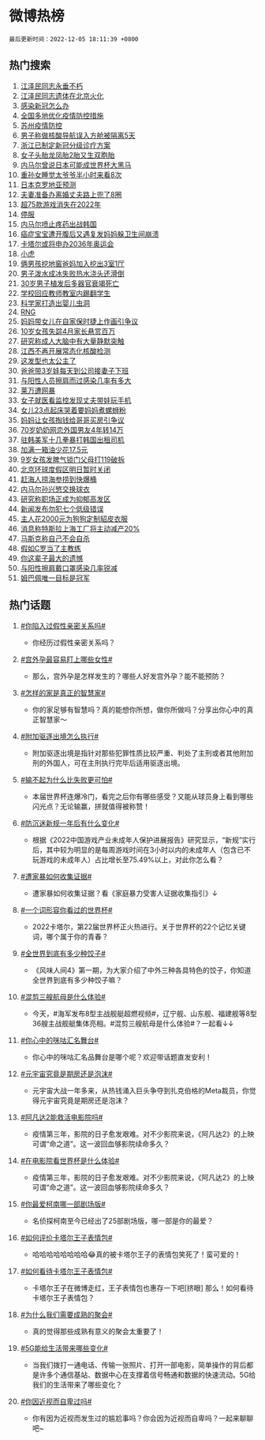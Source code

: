 # 微博热榜

`最后更新时间：2022-12-05 18:11:39 +0800`

## 热门搜索

1. [江泽民同志永垂不朽](https://m.weibo.cn/search?containerid=100103type%3D1%26t%3D10%26q%3D%23%E6%B1%9F%E6%B3%BD%E6%B0%91%E5%90%8C%E5%BF%97%E6%B0%B8%E5%9E%82%E4%B8%8D%E6%9C%BD%23&stream_entry_id=51&isnewpage=1&extparam=seat%3D1%26cate%3D10103%26dgr%3D0%26pos%3D0%26filter_type%3Drealtimehot%26c_type%3D51%26display_time%3D1670235097%26pre_seqid%3D16702350971080287840349&luicode=10000011&lfid=106003type%253D25%2526t%253D3%2526disable_hot%253D1%2526filter_type%253Drealtimehot)
1. [江泽民同志遗体在北京火化](https://m.weibo.cn/search?containerid=100103type%3D1%26t%3D10%26q%3D%23%E6%B1%9F%E6%B3%BD%E6%B0%91%E5%90%8C%E5%BF%97%E9%81%97%E4%BD%93%E5%9C%A8%E5%8C%97%E4%BA%AC%E7%81%AB%E5%8C%96%23&stream_entry_id=31&isnewpage=1&extparam=seat%3D1%26realpos%3D1%26flag%3D2%26dgr%3D0%26c_type%3D31%26cate%3D5001%26q%3D%2523%25E6%25B1%259F%25E6%25B3%25BD%25E6%25B0%2591%25E5%2590%258C%25E5%25BF%2597%25E9%2581%2597%25E4%25BD%2593%25E5%259C%25A8%25E5%258C%2597%25E4%25BA%25AC%25E7%2581%25AB%25E5%258C%2596%2523%26pos%3D0%26lcate%3D5001%26filter_type%3Drealtimehot%26band_rank%3D1%26display_time%3D1670235097%26pre_seqid%3D16702350971080287840349&luicode=10000011&lfid=106003type%253D25%2526t%253D3%2526disable_hot%253D1%2526filter_type%253Drealtimehot)
1. [感染新冠怎么办](https://m.weibo.cn/search?containerid=100103type%3D1%26t%3D10%26q%3D%23%E6%84%9F%E6%9F%93%E6%96%B0%E5%86%A0%E6%80%8E%E4%B9%88%E5%8A%9E%23&stream_entry_id=31&isnewpage=1&extparam=seat%3D1%26realpos%3D2%26flag%3D1%26dgr%3D0%26c_type%3D31%26cate%3D5001%26q%3D%2523%25E6%2584%259F%25E6%259F%2593%25E6%2596%25B0%25E5%2586%25A0%25E6%2580%258E%25E4%25B9%2588%25E5%258A%259E%2523%26pos%3D1%26lcate%3D5001%26filter_type%3Drealtimehot%26band_rank%3D2%26display_time%3D1670235097%26pre_seqid%3D16702350971080287840349&luicode=10000011&lfid=106003type%253D25%2526t%253D3%2526disable_hot%253D1%2526filter_type%253Drealtimehot)
1. [全国多地优化疫情防控措施](https://m.weibo.cn/search?containerid=100103type%3D1%26t%3D10%26q%3D%23%E5%85%A8%E5%9B%BD%E5%A4%9A%E5%9C%B0%E4%BC%98%E5%8C%96%E7%96%AB%E6%83%85%E9%98%B2%E6%8E%A7%E6%8E%AA%E6%96%BD%23&stream_entry_id=31&isnewpage=1&extparam=seat%3D1%26realpos%3D3%26flag%3D0%26dgr%3D0%26c_type%3D31%26cate%3D5001%26q%3D%2523%25E5%2585%25A8%25E5%259B%25BD%25E5%25A4%259A%25E5%259C%25B0%25E4%25BC%2598%25E5%258C%2596%25E7%2596%25AB%25E6%2583%2585%25E9%2598%25B2%25E6%258E%25A7%25E6%258E%25AA%25E6%2596%25BD%2523%26pos%3D2%26lcate%3D5001%26filter_type%3Drealtimehot%26band_rank%3D3%26display_time%3D1670235097%26pre_seqid%3D16702350971080287840349&luicode=10000011&lfid=106003type%253D25%2526t%253D3%2526disable_hot%253D1%2526filter_type%253Drealtimehot)
1. [苏州疫情防控](https://m.weibo.cn/search?containerid=100103type%3D1%26t%3D10%26q%3D%E8%8B%8F%E5%B7%9E%E7%96%AB%E6%83%85%E9%98%B2%E6%8E%A7&stream_entry_id=31&isnewpage=1&extparam=seat%3D1%26realpos%3D4%26flag%3D1%26dgr%3D0%26c_type%3D31%26cate%3D5001%26q%3D%25E8%258B%258F%25E5%25B7%259E%25E7%2596%25AB%25E6%2583%2585%25E9%2598%25B2%25E6%258E%25A7%26pos%3D3%26lcate%3D5001%26filter_type%3Drealtimehot%26band_rank%3D4%26display_time%3D1670235097%26pre_seqid%3D16702350971080287840349&luicode=10000011&lfid=106003type%253D25%2526t%253D3%2526disable_hot%253D1%2526filter_type%253Drealtimehot)
1. [男子称做核酸导航误入方舱被隔离5天](https://m.weibo.cn/search?containerid=100103type%3D1%26t%3D10%26q%3D%23%E7%94%B7%E5%AD%90%E7%A7%B0%E5%81%9A%E6%A0%B8%E9%85%B8%E5%AF%BC%E8%88%AA%E8%AF%AF%E5%85%A5%E6%96%B9%E8%88%B1%E8%A2%AB%E9%9A%94%E7%A6%BB5%E5%A4%A9%23&stream_entry_id=31&isnewpage=1&extparam=seat%3D1%26realpos%3D5%26flag%3D0%26dgr%3D0%26c_type%3D31%26cate%3D5001%26q%3D%2523%25E7%2594%25B7%25E5%25AD%2590%25E7%25A7%25B0%25E5%2581%259A%25E6%25A0%25B8%25E9%2585%25B8%25E5%25AF%25BC%25E8%2588%25AA%25E8%25AF%25AF%25E5%2585%25A5%25E6%2596%25B9%25E8%2588%25B1%25E8%25A2%25AB%25E9%259A%2594%25E7%25A6%25BB5%25E5%25A4%25A9%2523%26pos%3D4%26lcate%3D5001%26filter_type%3Drealtimehot%26band_rank%3D5%26display_time%3D1670235097%26pre_seqid%3D16702350971080287840349&luicode=10000011&lfid=106003type%253D25%2526t%253D3%2526disable_hot%253D1%2526filter_type%253Drealtimehot)
1. [浙江已制定新冠分级诊疗方案](https://m.weibo.cn/search?containerid=100103type%3D1%26t%3D10%26q%3D%23%E6%B5%99%E6%B1%9F%E5%B7%B2%E5%88%B6%E5%AE%9A%E6%96%B0%E5%86%A0%E5%88%86%E7%BA%A7%E8%AF%8A%E7%96%97%E6%96%B9%E6%A1%88%23&stream_entry_id=31&isnewpage=1&extparam=seat%3D1%26realpos%3D6%26flag%3D0%26dgr%3D0%26c_type%3D31%26cate%3D5001%26q%3D%2523%25E6%25B5%2599%25E6%25B1%259F%25E5%25B7%25B2%25E5%2588%25B6%25E5%25AE%259A%25E6%2596%25B0%25E5%2586%25A0%25E5%2588%2586%25E7%25BA%25A7%25E8%25AF%258A%25E7%2596%2597%25E6%2596%25B9%25E6%25A1%2588%2523%26pos%3D5%26lcate%3D5001%26filter_type%3Drealtimehot%26band_rank%3D6%26display_time%3D1670235097%26pre_seqid%3D16702350971080287840349&luicode=10000011&lfid=106003type%253D25%2526t%253D3%2526disable_hot%253D1%2526filter_type%253Drealtimehot)
1. [女子头胎龙凤胎2胎又生双胞胎](https://m.weibo.cn/search?containerid=100103type%3D1%26t%3D10%26q%3D%23%E5%A5%B3%E5%AD%90%E5%A4%B4%E8%83%8E%E9%BE%99%E5%87%A4%E8%83%8E2%E8%83%8E%E5%8F%88%E7%94%9F%E5%8F%8C%E8%83%9E%E8%83%8E%23&stream_entry_id=31&isnewpage=1&extparam=seat%3D1%26realpos%3D7%26flag%3D0%26dgr%3D0%26c_type%3D31%26cate%3D5001%26q%3D%2523%25E5%25A5%25B3%25E5%25AD%2590%25E5%25A4%25B4%25E8%2583%258E%25E9%25BE%2599%25E5%2587%25A4%25E8%2583%258E2%25E8%2583%258E%25E5%258F%2588%25E7%2594%259F%25E5%258F%258C%25E8%2583%259E%25E8%2583%258E%2523%26pos%3D6%26lcate%3D5001%26filter_type%3Drealtimehot%26band_rank%3D7%26display_time%3D1670235097%26pre_seqid%3D16702350971080287840349&luicode=10000011&lfid=106003type%253D25%2526t%253D3%2526disable_hot%253D1%2526filter_type%253Drealtimehot)
1. [内马尔曾说日本可能成世界杯大黑马](https://m.weibo.cn/search?containerid=100103type%3D1%26t%3D10%26q%3D%23%E5%86%85%E9%A9%AC%E5%B0%94%E6%9B%BE%E8%AF%B4%E6%97%A5%E6%9C%AC%E5%8F%AF%E8%83%BD%E6%88%90%E4%B8%96%E7%95%8C%E6%9D%AF%E5%A4%A7%E9%BB%91%E9%A9%AC%23&stream_entry_id=31&isnewpage=1&extparam=seat%3D1%26realpos%3D8%26flag%3D0%26dgr%3D0%26c_type%3D31%26cate%3D5001%26q%3D%2523%25E5%2586%2585%25E9%25A9%25AC%25E5%25B0%2594%25E6%259B%25BE%25E8%25AF%25B4%25E6%2597%25A5%25E6%259C%25AC%25E5%258F%25AF%25E8%2583%25BD%25E6%2588%2590%25E4%25B8%2596%25E7%2595%258C%25E6%259D%25AF%25E5%25A4%25A7%25E9%25BB%2591%25E9%25A9%25AC%2523%26pos%3D7%26lcate%3D5001%26filter_type%3Drealtimehot%26band_rank%3D8%26display_time%3D1670235097%26pre_seqid%3D16702350971080287840349&luicode=10000011&lfid=106003type%253D25%2526t%253D3%2526disable_hot%253D1%2526filter_type%253Drealtimehot)
1. [重孙女睡觉太爷爷半小时来看8次](https://m.weibo.cn/search?containerid=100103type%3D1%26t%3D10%26q%3D%23%E9%87%8D%E5%AD%99%E5%A5%B3%E7%9D%A1%E8%A7%89%E5%A4%AA%E7%88%B7%E7%88%B7%E5%8D%8A%E5%B0%8F%E6%97%B6%E6%9D%A5%E7%9C%8B8%E6%AC%A1%23&stream_entry_id=31&isnewpage=1&extparam=seat%3D1%26realpos%3D9%26flag%3D0%26dgr%3D0%26c_type%3D31%26cate%3D5001%26q%3D%2523%25E9%2587%258D%25E5%25AD%2599%25E5%25A5%25B3%25E7%259D%25A1%25E8%25A7%2589%25E5%25A4%25AA%25E7%2588%25B7%25E7%2588%25B7%25E5%258D%258A%25E5%25B0%258F%25E6%2597%25B6%25E6%259D%25A5%25E7%259C%258B8%25E6%25AC%25A1%2523%26pos%3D8%26lcate%3D5001%26filter_type%3Drealtimehot%26band_rank%3D9%26display_time%3D1670235097%26pre_seqid%3D16702350971080287840349&luicode=10000011&lfid=106003type%253D25%2526t%253D3%2526disable_hot%253D1%2526filter_type%253Drealtimehot)
1. [日本克罗地亚预测](https://m.weibo.cn/search?containerid=100103type%3D1%26t%3D10%26q%3D%E6%97%A5%E6%9C%AC%E5%85%8B%E7%BD%97%E5%9C%B0%E4%BA%9A%E9%A2%84%E6%B5%8B&stream_entry_id=31&isnewpage=1&extparam=seat%3D1%26realpos%3D10%26flag%3D1%26dgr%3D0%26c_type%3D31%26cate%3D5001%26q%3D%25E6%2597%25A5%25E6%259C%25AC%25E5%2585%258B%25E7%25BD%2597%25E5%259C%25B0%25E4%25BA%259A%25E9%25A2%2584%25E6%25B5%258B%26pos%3D9%26lcate%3D5001%26filter_type%3Drealtimehot%26band_rank%3D10%26display_time%3D1670235097%26pre_seqid%3D16702350971080287840349&luicode=10000011&lfid=106003type%253D25%2526t%253D3%2526disable_hot%253D1%2526filter_type%253Drealtimehot)
1. [夫妻准备办离婚丈夫路上兜了8圈](https://m.weibo.cn/search?containerid=100103type%3D1%26t%3D10%26q%3D%23%E5%A4%AB%E5%A6%BB%E5%87%86%E5%A4%87%E5%8A%9E%E7%A6%BB%E5%A9%9A%E4%B8%88%E5%A4%AB%E8%B7%AF%E4%B8%8A%E5%85%9C%E4%BA%868%E5%9C%88%23&stream_entry_id=31&isnewpage=1&extparam=seat%3D1%26realpos%3D11%26flag%3D2%26dgr%3D0%26c_type%3D31%26cate%3D5001%26q%3D%2523%25E5%25A4%25AB%25E5%25A6%25BB%25E5%2587%2586%25E5%25A4%2587%25E5%258A%259E%25E7%25A6%25BB%25E5%25A9%259A%25E4%25B8%2588%25E5%25A4%25AB%25E8%25B7%25AF%25E4%25B8%258A%25E5%2585%259C%25E4%25BA%25868%25E5%259C%2588%2523%26pos%3D10%26lcate%3D5001%26filter_type%3Drealtimehot%26band_rank%3D11%26display_time%3D1670235097%26pre_seqid%3D16702350971080287840349&luicode=10000011&lfid=106003type%253D25%2526t%253D3%2526disable_hot%253D1%2526filter_type%253Drealtimehot)
1. [超75款游戏消失在2022年](https://m.weibo.cn/search?containerid=100103type%3D1%26t%3D10%26q%3D%23%E8%B6%8575%E6%AC%BE%E6%B8%B8%E6%88%8F%E6%B6%88%E5%A4%B1%E5%9C%A82022%E5%B9%B4%23&stream_entry_id=31&isnewpage=1&extparam=seat%3D1%26realpos%3D12%26flag%3D0%26dgr%3D0%26c_type%3D31%26cate%3D5001%26q%3D%2523%25E8%25B6%258575%25E6%25AC%25BE%25E6%25B8%25B8%25E6%2588%258F%25E6%25B6%2588%25E5%25A4%25B1%25E5%259C%25A82022%25E5%25B9%25B4%2523%26pos%3D11%26lcate%3D5001%26filter_type%3Drealtimehot%26band_rank%3D12%26display_time%3D1670235097%26pre_seqid%3D16702350971080287840349&luicode=10000011&lfid=106003type%253D25%2526t%253D3%2526disable_hot%253D1%2526filter_type%253Drealtimehot)
1. [停服](https://m.weibo.cn/search?containerid=100103type%3D1%26t%3D10%26q%3D%23%E5%81%9C%E6%9C%8D%23&stream_entry_id=31&isnewpage=1&extparam=seat%3D1%26realpos%3D13%26flag%3D2%26dgr%3D0%26c_type%3D31%26cate%3D5001%26q%3D%2523%25E5%2581%259C%25E6%259C%258D%2523%26pos%3D12%26lcate%3D5001%26filter_type%3Drealtimehot%26band_rank%3D13%26display_time%3D1670235097%26pre_seqid%3D16702350971080287840349&luicode=10000011&lfid=106003type%253D25%2526t%253D3%2526disable_hot%253D1%2526filter_type%253Drealtimehot)
1. [内马尔喷止疼药出战韩国](https://m.weibo.cn/search?containerid=100103type%3D1%26t%3D10%26q%3D%23%E5%86%85%E9%A9%AC%E5%B0%94%E5%96%B7%E6%AD%A2%E7%96%BC%E8%8D%AF%E5%87%BA%E6%88%98%E9%9F%A9%E5%9B%BD%23&stream_entry_id=31&isnewpage=1&extparam=seat%3D1%26realpos%3D14%26flag%3D0%26dgr%3D0%26c_type%3D31%26cate%3D5001%26q%3D%2523%25E5%2586%2585%25E9%25A9%25AC%25E5%25B0%2594%25E5%2596%25B7%25E6%25AD%25A2%25E7%2596%25BC%25E8%258D%25AF%25E5%2587%25BA%25E6%2588%2598%25E9%259F%25A9%25E5%259B%25BD%2523%26pos%3D13%26lcate%3D5001%26filter_type%3Drealtimehot%26band_rank%3D14%26display_time%3D1670235097%26pre_seqid%3D16702350971080287840349&luicode=10000011&lfid=106003type%253D25%2526t%253D3%2526disable_hot%253D1%2526filter_type%253Drealtimehot)
1. [癌症宝宝遭开腹后又遇复发妈妈躲卫生间崩溃](https://m.weibo.cn/search?containerid=100103type%3D1%26t%3D10%26q%3D%23%E7%99%8C%E7%97%87%E5%AE%9D%E5%AE%9D%E9%81%AD%E5%BC%80%E8%85%B9%E5%90%8E%E5%8F%88%E9%81%87%E5%A4%8D%E5%8F%91%E5%A6%88%E5%A6%88%E8%BA%B2%E5%8D%AB%E7%94%9F%E9%97%B4%E5%B4%A9%E6%BA%83%23&stream_entry_id=31&isnewpage=1&extparam=seat%3D1%26realpos%3D15%26flag%3D2%26dgr%3D0%26c_type%3D31%26cate%3D5001%26q%3D%2523%25E7%2599%258C%25E7%2597%2587%25E5%25AE%259D%25E5%25AE%259D%25E9%2581%25AD%25E5%25BC%2580%25E8%2585%25B9%25E5%2590%258E%25E5%258F%2588%25E9%2581%2587%25E5%25A4%258D%25E5%258F%2591%25E5%25A6%2588%25E5%25A6%2588%25E8%25BA%25B2%25E5%258D%25AB%25E7%2594%259F%25E9%2597%25B4%25E5%25B4%25A9%25E6%25BA%2583%2523%26pos%3D14%26lcate%3D5001%26filter_type%3Drealtimehot%26band_rank%3D15%26display_time%3D1670235097%26pre_seqid%3D16702350971080287840349&luicode=10000011&lfid=106003type%253D25%2526t%253D3%2526disable_hot%253D1%2526filter_type%253Drealtimehot)
1. [卡塔尔或将申办2036年奥运会](https://m.weibo.cn/search?containerid=100103type%3D1%26t%3D10%26q%3D%23%E5%8D%A1%E5%A1%94%E5%B0%94%E6%88%96%E5%B0%86%E7%94%B3%E5%8A%9E2036%E5%B9%B4%E5%A5%A5%E8%BF%90%E4%BC%9A%23&stream_entry_id=31&isnewpage=1&extparam=seat%3D1%26realpos%3D16%26flag%3D0%26dgr%3D0%26c_type%3D31%26cate%3D5001%26q%3D%2523%25E5%258D%25A1%25E5%25A1%2594%25E5%25B0%2594%25E6%2588%2596%25E5%25B0%2586%25E7%2594%25B3%25E5%258A%259E2036%25E5%25B9%25B4%25E5%25A5%25A5%25E8%25BF%2590%25E4%25BC%259A%2523%26pos%3D15%26lcate%3D5001%26filter_type%3Drealtimehot%26band_rank%3D16%26display_time%3D1670235097%26pre_seqid%3D16702350971080287840349&luicode=10000011&lfid=106003type%253D25%2526t%253D3%2526disable_hot%253D1%2526filter_type%253Drealtimehot)
1. [小虎](https://m.weibo.cn/search?containerid=100103type%3D1%26t%3D10%26q%3D%E5%B0%8F%E8%99%8E&stream_entry_id=31&isnewpage=1&extparam=seat%3D1%26realpos%3D17%26flag%3D0%26dgr%3D0%26c_type%3D31%26cate%3D5001%26q%3D%25E5%25B0%258F%25E8%2599%258E%26pos%3D16%26lcate%3D5001%26filter_type%3Drealtimehot%26band_rank%3D17%26display_time%3D1670235097%26pre_seqid%3D16702350971080287840349&luicode=10000011&lfid=106003type%253D25%2526t%253D3%2526disable_hot%253D1%2526filter_type%253Drealtimehot)
1. [俩男孩挖地窖爸妈加入挖出3室1厅](https://m.weibo.cn/search?containerid=100103type%3D1%26t%3D10%26q%3D%23%E4%BF%A9%E7%94%B7%E5%AD%A9%E6%8C%96%E5%9C%B0%E7%AA%96%E7%88%B8%E5%A6%88%E5%8A%A0%E5%85%A5%E6%8C%96%E5%87%BA3%E5%AE%A41%E5%8E%85%23&stream_entry_id=31&isnewpage=1&extparam=seat%3D1%26realpos%3D18%26flag%3D0%26dgr%3D0%26c_type%3D31%26cate%3D5001%26q%3D%2523%25E4%25BF%25A9%25E7%2594%25B7%25E5%25AD%25A9%25E6%258C%2596%25E5%259C%25B0%25E7%25AA%2596%25E7%2588%25B8%25E5%25A6%2588%25E5%258A%25A0%25E5%2585%25A5%25E6%258C%2596%25E5%2587%25BA3%25E5%25AE%25A41%25E5%258E%2585%2523%26pos%3D17%26lcate%3D5001%26filter_type%3Drealtimehot%26band_rank%3D18%26display_time%3D1670235097%26pre_seqid%3D16702350971080287840349&luicode=10000011&lfid=106003type%253D25%2526t%253D3%2526disable_hot%253D1%2526filter_type%253Drealtimehot)
1. [男子泼水成冰失败热水浇头还滑倒](https://m.weibo.cn/search?containerid=100103type%3D1%26t%3D10%26q%3D%23%E7%94%B7%E5%AD%90%E6%B3%BC%E6%B0%B4%E6%88%90%E5%86%B0%E5%A4%B1%E8%B4%A5%E7%83%AD%E6%B0%B4%E6%B5%87%E5%A4%B4%E8%BF%98%E6%BB%91%E5%80%92%23&stream_entry_id=31&isnewpage=1&extparam=seat%3D1%26realpos%3D19%26flag%3D1%26dgr%3D0%26c_type%3D31%26cate%3D5001%26q%3D%2523%25E7%2594%25B7%25E5%25AD%2590%25E6%25B3%25BC%25E6%25B0%25B4%25E6%2588%2590%25E5%2586%25B0%25E5%25A4%25B1%25E8%25B4%25A5%25E7%2583%25AD%25E6%25B0%25B4%25E6%25B5%2587%25E5%25A4%25B4%25E8%25BF%2598%25E6%25BB%2591%25E5%2580%2592%2523%26pos%3D18%26lcate%3D5001%26filter_type%3Drealtimehot%26band_rank%3D19%26display_time%3D1670235097%26pre_seqid%3D16702350971080287840349&luicode=10000011&lfid=106003type%253D25%2526t%253D3%2526disable_hot%253D1%2526filter_type%253Drealtimehot)
1. [30岁男子植发后多器官衰竭死亡](https://m.weibo.cn/search?containerid=100103type%3D1%26t%3D10%26q%3D%2330%E5%B2%81%E7%94%B7%E5%AD%90%E6%A4%8D%E5%8F%91%E5%90%8E%E5%A4%9A%E5%99%A8%E5%AE%98%E8%A1%B0%E7%AB%AD%E6%AD%BB%E4%BA%A1%23&stream_entry_id=31&isnewpage=1&extparam=seat%3D1%26realpos%3D20%26flag%3D0%26dgr%3D0%26c_type%3D31%26cate%3D5001%26q%3D%252330%25E5%25B2%2581%25E7%2594%25B7%25E5%25AD%2590%25E6%25A4%258D%25E5%258F%2591%25E5%2590%258E%25E5%25A4%259A%25E5%2599%25A8%25E5%25AE%2598%25E8%25A1%25B0%25E7%25AB%25AD%25E6%25AD%25BB%25E4%25BA%25A1%2523%26pos%3D19%26lcate%3D5001%26filter_type%3Drealtimehot%26band_rank%3D20%26display_time%3D1670235097%26pre_seqid%3D16702350971080287840349&luicode=10000011&lfid=106003type%253D25%2526t%253D3%2526disable_hot%253D1%2526filter_type%253Drealtimehot)
1. [学校回应教师教室内踢翻学生](https://m.weibo.cn/search?containerid=100103type%3D1%26t%3D10%26q%3D%23%E5%AD%A6%E6%A0%A1%E5%9B%9E%E5%BA%94%E6%95%99%E5%B8%88%E6%95%99%E5%AE%A4%E5%86%85%E8%B8%A2%E7%BF%BB%E5%AD%A6%E7%94%9F%23&stream_entry_id=31&isnewpage=1&extparam=seat%3D1%26realpos%3D21%26flag%3D1%26dgr%3D0%26c_type%3D31%26cate%3D5001%26q%3D%2523%25E5%25AD%25A6%25E6%25A0%25A1%25E5%259B%259E%25E5%25BA%2594%25E6%2595%2599%25E5%25B8%2588%25E6%2595%2599%25E5%25AE%25A4%25E5%2586%2585%25E8%25B8%25A2%25E7%25BF%25BB%25E5%25AD%25A6%25E7%2594%259F%2523%26pos%3D20%26lcate%3D5001%26filter_type%3Drealtimehot%26band_rank%3D21%26display_time%3D1670235097%26pre_seqid%3D16702350971080287840349&luicode=10000011&lfid=106003type%253D25%2526t%253D3%2526disable_hot%253D1%2526filter_type%253Drealtimehot)
1. [科学家打造出婴儿虫洞](https://m.weibo.cn/search?containerid=100103type%3D1%26t%3D10%26q%3D%23%E7%A7%91%E5%AD%A6%E5%AE%B6%E6%89%93%E9%80%A0%E5%87%BA%E5%A9%B4%E5%84%BF%E8%99%AB%E6%B4%9E%23&stream_entry_id=31&isnewpage=1&extparam=seat%3D1%26realpos%3D22%26flag%3D1%26dgr%3D0%26c_type%3D31%26cate%3D5001%26q%3D%2523%25E7%25A7%2591%25E5%25AD%25A6%25E5%25AE%25B6%25E6%2589%2593%25E9%2580%25A0%25E5%2587%25BA%25E5%25A9%25B4%25E5%2584%25BF%25E8%2599%25AB%25E6%25B4%259E%2523%26pos%3D21%26lcate%3D5001%26filter_type%3Drealtimehot%26band_rank%3D22%26display_time%3D1670235097%26pre_seqid%3D16702350971080287840349&luicode=10000011&lfid=106003type%253D25%2526t%253D3%2526disable_hot%253D1%2526filter_type%253Drealtimehot)
1. [RNG](https://m.weibo.cn/search?containerid=100103type%3D1%26t%3D10%26q%3D%23RNG%23&stream_entry_id=31&isnewpage=1&extparam=seat%3D1%26realpos%3D23%26flag%3D0%26dgr%3D0%26c_type%3D31%26cate%3D5001%26q%3D%2523RNG%2523%26pos%3D22%26lcate%3D5001%26filter_type%3Drealtimehot%26band_rank%3D23%26display_time%3D1670235097%26pre_seqid%3D16702350971080287840349&luicode=10000011&lfid=106003type%253D25%2526t%253D3%2526disable_hot%253D1%2526filter_type%253Drealtimehot)
1. [妈妈带女儿在自家保时捷上作画引争议](https://m.weibo.cn/search?containerid=100103type%3D1%26t%3D10%26q%3D%23%E5%A6%88%E5%A6%88%E5%B8%A6%E5%A5%B3%E5%84%BF%E5%9C%A8%E8%87%AA%E5%AE%B6%E4%BF%9D%E6%97%B6%E6%8D%B7%E4%B8%8A%E4%BD%9C%E7%94%BB%E5%BC%95%E4%BA%89%E8%AE%AE%23&stream_entry_id=31&isnewpage=1&extparam=seat%3D1%26realpos%3D24%26flag%3D0%26dgr%3D0%26c_type%3D31%26cate%3D5001%26q%3D%2523%25E5%25A6%2588%25E5%25A6%2588%25E5%25B8%25A6%25E5%25A5%25B3%25E5%2584%25BF%25E5%259C%25A8%25E8%2587%25AA%25E5%25AE%25B6%25E4%25BF%259D%25E6%2597%25B6%25E6%258D%25B7%25E4%25B8%258A%25E4%25BD%259C%25E7%2594%25BB%25E5%25BC%2595%25E4%25BA%2589%25E8%25AE%25AE%2523%26pos%3D23%26lcate%3D5001%26filter_type%3Drealtimehot%26band_rank%3D24%26display_time%3D1670235097%26pre_seqid%3D16702350971080287840349&luicode=10000011&lfid=106003type%253D25%2526t%253D3%2526disable_hot%253D1%2526filter_type%253Drealtimehot)
1. [10岁女孩失踪4月家长悬赏百万](https://m.weibo.cn/search?containerid=100103type%3D1%26t%3D10%26q%3D%2310%E5%B2%81%E5%A5%B3%E5%AD%A9%E5%A4%B1%E8%B8%AA4%E6%9C%88%E5%AE%B6%E9%95%BF%E6%82%AC%E8%B5%8F%E7%99%BE%E4%B8%87%23&stream_entry_id=31&isnewpage=1&extparam=seat%3D1%26realpos%3D25%26flag%3D1%26dgr%3D0%26c_type%3D31%26cate%3D5001%26q%3D%252310%25E5%25B2%2581%25E5%25A5%25B3%25E5%25AD%25A9%25E5%25A4%25B1%25E8%25B8%25AA4%25E6%259C%2588%25E5%25AE%25B6%25E9%2595%25BF%25E6%2582%25AC%25E8%25B5%258F%25E7%2599%25BE%25E4%25B8%2587%2523%26pos%3D24%26lcate%3D5001%26filter_type%3Drealtimehot%26band_rank%3D25%26display_time%3D1670235097%26pre_seqid%3D16702350971080287840349&luicode=10000011&lfid=106003type%253D25%2526t%253D3%2526disable_hot%253D1%2526filter_type%253Drealtimehot)
1. [研究称成人大脑中有大量静默突触](https://m.weibo.cn/search?containerid=100103type%3D1%26t%3D10%26q%3D%23%E7%A0%94%E7%A9%B6%E7%A7%B0%E6%88%90%E4%BA%BA%E5%A4%A7%E8%84%91%E4%B8%AD%E6%9C%89%E5%A4%A7%E9%87%8F%E9%9D%99%E9%BB%98%E7%AA%81%E8%A7%A6%23&stream_entry_id=31&isnewpage=1&extparam=seat%3D1%26realpos%3D26%26flag%3D0%26dgr%3D0%26c_type%3D31%26cate%3D5001%26q%3D%2523%25E7%25A0%2594%25E7%25A9%25B6%25E7%25A7%25B0%25E6%2588%2590%25E4%25BA%25BA%25E5%25A4%25A7%25E8%2584%2591%25E4%25B8%25AD%25E6%259C%2589%25E5%25A4%25A7%25E9%2587%258F%25E9%259D%2599%25E9%25BB%2598%25E7%25AA%2581%25E8%25A7%25A6%2523%26pos%3D25%26lcate%3D5001%26filter_type%3Drealtimehot%26band_rank%3D26%26display_time%3D1670235097%26pre_seqid%3D16702350971080287840349&luicode=10000011&lfid=106003type%253D25%2526t%253D3%2526disable_hot%253D1%2526filter_type%253Drealtimehot)
1. [江西不再开展常态化核酸检测](https://m.weibo.cn/search?containerid=100103type%3D1%26t%3D10%26q%3D%23%E6%B1%9F%E8%A5%BF%E4%B8%8D%E5%86%8D%E5%BC%80%E5%B1%95%E5%B8%B8%E6%80%81%E5%8C%96%E6%A0%B8%E9%85%B8%E6%A3%80%E6%B5%8B%23&stream_entry_id=31&isnewpage=1&extparam=seat%3D1%26realpos%3D27%26flag%3D1%26dgr%3D0%26c_type%3D31%26cate%3D5001%26q%3D%2523%25E6%25B1%259F%25E8%25A5%25BF%25E4%25B8%258D%25E5%2586%258D%25E5%25BC%2580%25E5%25B1%2595%25E5%25B8%25B8%25E6%2580%2581%25E5%258C%2596%25E6%25A0%25B8%25E9%2585%25B8%25E6%25A3%2580%25E6%25B5%258B%2523%26pos%3D26%26lcate%3D5001%26filter_type%3Drealtimehot%26band_rank%3D27%26display_time%3D1670235097%26pre_seqid%3D16702350971080287840349&luicode=10000011&lfid=106003type%253D25%2526t%253D3%2526disable_hot%253D1%2526filter_type%253Drealtimehot)
1. [这发型也太公主了](https://m.weibo.cn/search?containerid=100103type%3D1%26t%3D10%26q%3D%23%E8%BF%99%E5%8F%91%E5%9E%8B%E4%B9%9F%E5%A4%AA%E5%85%AC%E4%B8%BB%E4%BA%86%23&stream_entry_id=31&isnewpage=1&extparam=seat%3D1%26realpos%3D28%26flag%3D1%26dgr%3D0%26c_type%3D31%26cate%3D5001%26q%3D%2523%25E8%25BF%2599%25E5%258F%2591%25E5%259E%258B%25E4%25B9%259F%25E5%25A4%25AA%25E5%2585%25AC%25E4%25B8%25BB%25E4%25BA%2586%2523%26pos%3D27%26lcate%3D5001%26filter_type%3Drealtimehot%26band_rank%3D28%26display_time%3D1670235097%26pre_seqid%3D16702350971080287840349&luicode=10000011&lfid=106003type%253D25%2526t%253D3%2526disable_hot%253D1%2526filter_type%253Drealtimehot)
1. [爸爸带3岁娃每天到公司接妻子下班](https://m.weibo.cn/search?containerid=100103type%3D1%26t%3D10%26q%3D%23%E7%88%B8%E7%88%B8%E5%B8%A63%E5%B2%81%E5%A8%83%E6%AF%8F%E5%A4%A9%E5%88%B0%E5%85%AC%E5%8F%B8%E6%8E%A5%E5%A6%BB%E5%AD%90%E4%B8%8B%E7%8F%AD%23&stream_entry_id=31&isnewpage=1&extparam=seat%3D1%26realpos%3D29%26flag%3D0%26dgr%3D0%26c_type%3D31%26cate%3D5001%26q%3D%2523%25E7%2588%25B8%25E7%2588%25B8%25E5%25B8%25A63%25E5%25B2%2581%25E5%25A8%2583%25E6%25AF%258F%25E5%25A4%25A9%25E5%2588%25B0%25E5%2585%25AC%25E5%258F%25B8%25E6%258E%25A5%25E5%25A6%25BB%25E5%25AD%2590%25E4%25B8%258B%25E7%258F%25AD%2523%26pos%3D28%26lcate%3D5001%26filter_type%3Drealtimehot%26band_rank%3D29%26display_time%3D1670235097%26pre_seqid%3D16702350971080287840349&luicode=10000011&lfid=106003type%253D25%2526t%253D3%2526disable_hot%253D1%2526filter_type%253Drealtimehot)
1. [与阳性人员擦肩而过感染几率有多大](https://m.weibo.cn/search?containerid=100103type%3D1%26t%3D10%26q%3D%23%E4%B8%8E%E9%98%B3%E6%80%A7%E4%BA%BA%E5%91%98%E6%93%A6%E8%82%A9%E8%80%8C%E8%BF%87%E6%84%9F%E6%9F%93%E5%87%A0%E7%8E%87%E6%9C%89%E5%A4%9A%E5%A4%A7%23&stream_entry_id=31&isnewpage=1&extparam=seat%3D1%26realpos%3D30%26flag%3D0%26dgr%3D0%26c_type%3D31%26cate%3D5001%26q%3D%2523%25E4%25B8%258E%25E9%2598%25B3%25E6%2580%25A7%25E4%25BA%25BA%25E5%2591%2598%25E6%2593%25A6%25E8%2582%25A9%25E8%2580%258C%25E8%25BF%2587%25E6%2584%259F%25E6%259F%2593%25E5%2587%25A0%25E7%258E%2587%25E6%259C%2589%25E5%25A4%259A%25E5%25A4%25A7%2523%26pos%3D29%26lcate%3D5001%26filter_type%3Drealtimehot%26band_rank%3D30%26display_time%3D1670235097%26pre_seqid%3D16702350971080287840349&luicode=10000011&lfid=106003type%253D25%2526t%253D3%2526disable_hot%253D1%2526filter_type%253Drealtimehot)
1. [莱万遭网暴](https://m.weibo.cn/search?containerid=100103type%3D1%26t%3D10%26q%3D%23%E8%8E%B1%E4%B8%87%E9%81%AD%E7%BD%91%E6%9A%B4%23&stream_entry_id=31&isnewpage=1&extparam=seat%3D1%26realpos%3D31%26flag%3D0%26dgr%3D0%26c_type%3D31%26cate%3D5001%26q%3D%2523%25E8%258E%25B1%25E4%25B8%2587%25E9%2581%25AD%25E7%25BD%2591%25E6%259A%25B4%2523%26pos%3D30%26lcate%3D5001%26filter_type%3Drealtimehot%26band_rank%3D31%26display_time%3D1670235097%26pre_seqid%3D16702350971080287840349&luicode=10000011&lfid=106003type%253D25%2526t%253D3%2526disable_hot%253D1%2526filter_type%253Drealtimehot)
1. [女子就医看监控发现丈夫带娃玩手机](https://m.weibo.cn/search?containerid=100103type%3D1%26t%3D10%26q%3D%23%E5%A5%B3%E5%AD%90%E5%B0%B1%E5%8C%BB%E7%9C%8B%E7%9B%91%E6%8E%A7%E5%8F%91%E7%8E%B0%E4%B8%88%E5%A4%AB%E5%B8%A6%E5%A8%83%E7%8E%A9%E6%89%8B%E6%9C%BA%23&stream_entry_id=31&isnewpage=1&extparam=seat%3D1%26realpos%3D32%26flag%3D1%26dgr%3D0%26c_type%3D31%26cate%3D5001%26q%3D%2523%25E5%25A5%25B3%25E5%25AD%2590%25E5%25B0%25B1%25E5%258C%25BB%25E7%259C%258B%25E7%259B%2591%25E6%258E%25A7%25E5%258F%2591%25E7%258E%25B0%25E4%25B8%2588%25E5%25A4%25AB%25E5%25B8%25A6%25E5%25A8%2583%25E7%258E%25A9%25E6%2589%258B%25E6%259C%25BA%2523%26pos%3D31%26lcate%3D5001%26filter_type%3Drealtimehot%26band_rank%3D32%26display_time%3D1670235097%26pre_seqid%3D16702350971080287840349&luicode=10000011&lfid=106003type%253D25%2526t%253D3%2526disable_hot%253D1%2526filter_type%253Drealtimehot)
1. [女儿23点起床哭着要妈妈煮螺蛳粉](https://m.weibo.cn/search?containerid=100103type%3D1%26t%3D10%26q%3D%23%E5%A5%B3%E5%84%BF23%E7%82%B9%E8%B5%B7%E5%BA%8A%E5%93%AD%E7%9D%80%E8%A6%81%E5%A6%88%E5%A6%88%E7%85%AE%E8%9E%BA%E8%9B%B3%E7%B2%89%23&stream_entry_id=31&isnewpage=1&extparam=seat%3D1%26realpos%3D33%26flag%3D1%26dgr%3D0%26c_type%3D31%26cate%3D5001%26q%3D%2523%25E5%25A5%25B3%25E5%2584%25BF23%25E7%2582%25B9%25E8%25B5%25B7%25E5%25BA%258A%25E5%2593%25AD%25E7%259D%2580%25E8%25A6%2581%25E5%25A6%2588%25E5%25A6%2588%25E7%2585%25AE%25E8%259E%25BA%25E8%259B%25B3%25E7%25B2%2589%2523%26pos%3D32%26lcate%3D5001%26filter_type%3Drealtimehot%26band_rank%3D33%26display_time%3D1670235097%26pre_seqid%3D16702350971080287840349&luicode=10000011&lfid=106003type%253D25%2526t%253D3%2526disable_hot%253D1%2526filter_type%253Drealtimehot)
1. [妈妈让女孩掏钱给哥哥买房引争议](https://m.weibo.cn/search?containerid=100103type%3D1%26t%3D10%26q%3D%23%E5%A6%88%E5%A6%88%E8%AE%A9%E5%A5%B3%E5%AD%A9%E6%8E%8F%E9%92%B1%E7%BB%99%E5%93%A5%E5%93%A5%E4%B9%B0%E6%88%BF%E5%BC%95%E4%BA%89%E8%AE%AE%23&stream_entry_id=31&isnewpage=1&extparam=seat%3D1%26realpos%3D34%26flag%3D0%26dgr%3D0%26c_type%3D31%26cate%3D5001%26q%3D%2523%25E5%25A6%2588%25E5%25A6%2588%25E8%25AE%25A9%25E5%25A5%25B3%25E5%25AD%25A9%25E6%258E%258F%25E9%2592%25B1%25E7%25BB%2599%25E5%2593%25A5%25E5%2593%25A5%25E4%25B9%25B0%25E6%2588%25BF%25E5%25BC%2595%25E4%25BA%2589%25E8%25AE%25AE%2523%26pos%3D33%26lcate%3D5001%26filter_type%3Drealtimehot%26band_rank%3D34%26display_time%3D1670235097%26pre_seqid%3D16702350971080287840349&luicode=10000011&lfid=106003type%253D25%2526t%253D3%2526disable_hot%253D1%2526filter_type%253Drealtimehot)
1. [70岁奶奶网恋外国男友4年转14万](https://m.weibo.cn/search?containerid=100103type%3D1%26t%3D10%26q%3D%2370%E5%B2%81%E5%A5%B6%E5%A5%B6%E7%BD%91%E6%81%8B%E5%A4%96%E5%9B%BD%E7%94%B7%E5%8F%8B4%E5%B9%B4%E8%BD%AC14%E4%B8%87%23&stream_entry_id=31&isnewpage=1&extparam=seat%3D1%26realpos%3D35%26flag%3D0%26dgr%3D0%26c_type%3D31%26cate%3D5001%26q%3D%252370%25E5%25B2%2581%25E5%25A5%25B6%25E5%25A5%25B6%25E7%25BD%2591%25E6%2581%258B%25E5%25A4%2596%25E5%259B%25BD%25E7%2594%25B7%25E5%258F%258B4%25E5%25B9%25B4%25E8%25BD%25AC14%25E4%25B8%2587%2523%26pos%3D34%26lcate%3D5001%26filter_type%3Drealtimehot%26band_rank%3D35%26display_time%3D1670235097%26pre_seqid%3D16702350971080287840349&luicode=10000011&lfid=106003type%253D25%2526t%253D3%2526disable_hot%253D1%2526filter_type%253Drealtimehot)
1. [驻韩美军十几拳暴打韩国出租司机](https://m.weibo.cn/search?containerid=100103type%3D1%26t%3D10%26q%3D%23%E9%A9%BB%E9%9F%A9%E7%BE%8E%E5%86%9B%E5%8D%81%E5%87%A0%E6%8B%B3%E6%9A%B4%E6%89%93%E9%9F%A9%E5%9B%BD%E5%87%BA%E7%A7%9F%E5%8F%B8%E6%9C%BA%23&stream_entry_id=31&isnewpage=1&extparam=seat%3D1%26realpos%3D36%26flag%3D0%26dgr%3D0%26c_type%3D31%26cate%3D5001%26q%3D%2523%25E9%25A9%25BB%25E9%259F%25A9%25E7%25BE%258E%25E5%2586%259B%25E5%258D%2581%25E5%2587%25A0%25E6%258B%25B3%25E6%259A%25B4%25E6%2589%2593%25E9%259F%25A9%25E5%259B%25BD%25E5%2587%25BA%25E7%25A7%259F%25E5%258F%25B8%25E6%259C%25BA%2523%26pos%3D35%26lcate%3D5001%26filter_type%3Drealtimehot%26band_rank%3D36%26display_time%3D1670235097%26pre_seqid%3D16702350971080287840349&luicode=10000011&lfid=106003type%253D25%2526t%253D3%2526disable_hot%253D1%2526filter_type%253Drealtimehot)
1. [加满一箱油少花17.5元](https://m.weibo.cn/search?containerid=100103type%3D1%26t%3D10%26q%3D%23%E5%8A%A0%E6%BB%A1%E4%B8%80%E7%AE%B1%E6%B2%B9%E5%B0%91%E8%8A%B117.5%E5%85%83%23&stream_entry_id=31&isnewpage=1&extparam=seat%3D1%26realpos%3D37%26flag%3D1%26dgr%3D0%26c_type%3D31%26cate%3D5001%26q%3D%2523%25E5%258A%25A0%25E6%25BB%25A1%25E4%25B8%2580%25E7%25AE%25B1%25E6%25B2%25B9%25E5%25B0%2591%25E8%258A%25B117.5%25E5%2585%2583%2523%26pos%3D36%26lcate%3D5001%26filter_type%3Drealtimehot%26band_rank%3D37%26display_time%3D1670235097%26pre_seqid%3D16702350971080287840349&luicode=10000011&lfid=106003type%253D25%2526t%253D3%2526disable_hot%253D1%2526filter_type%253Drealtimehot)
1. [9岁女孩发脾气锁门父母打119破拆](https://m.weibo.cn/search?containerid=100103type%3D1%26t%3D10%26q%3D%239%E5%B2%81%E5%A5%B3%E5%AD%A9%E5%8F%91%E8%84%BE%E6%B0%94%E9%94%81%E9%97%A8%E7%88%B6%E6%AF%8D%E6%89%93119%E7%A0%B4%E6%8B%86%23&stream_entry_id=31&isnewpage=1&extparam=seat%3D1%26realpos%3D38%26flag%3D1%26dgr%3D0%26c_type%3D31%26cate%3D5001%26q%3D%25239%25E5%25B2%2581%25E5%25A5%25B3%25E5%25AD%25A9%25E5%258F%2591%25E8%2584%25BE%25E6%25B0%2594%25E9%2594%2581%25E9%2597%25A8%25E7%2588%25B6%25E6%25AF%258D%25E6%2589%2593119%25E7%25A0%25B4%25E6%258B%2586%2523%26pos%3D37%26lcate%3D5001%26filter_type%3Drealtimehot%26band_rank%3D38%26display_time%3D1670235097%26pre_seqid%3D16702350971080287840349&luicode=10000011&lfid=106003type%253D25%2526t%253D3%2526disable_hot%253D1%2526filter_type%253Drealtimehot)
1. [北京环球度假区明日暂时关闭](https://m.weibo.cn/search?containerid=100103type%3D1%26t%3D10%26q%3D%23%E5%8C%97%E4%BA%AC%E7%8E%AF%E7%90%83%E5%BA%A6%E5%81%87%E5%8C%BA%E6%98%8E%E6%97%A5%E6%9A%82%E6%97%B6%E5%85%B3%E9%97%AD%23&stream_entry_id=31&isnewpage=1&extparam=seat%3D1%26realpos%3D39%26flag%3D0%26dgr%3D0%26c_type%3D31%26cate%3D5001%26q%3D%2523%25E5%258C%2597%25E4%25BA%25AC%25E7%258E%25AF%25E7%2590%2583%25E5%25BA%25A6%25E5%2581%2587%25E5%258C%25BA%25E6%2598%258E%25E6%2597%25A5%25E6%259A%2582%25E6%2597%25B6%25E5%2585%25B3%25E9%2597%25AD%2523%26pos%3D38%26lcate%3D5001%26filter_type%3Drealtimehot%26band_rank%3D39%26display_time%3D1670235097%26pre_seqid%3D16702350971080287840349&luicode=10000011&lfid=106003type%253D25%2526t%253D3%2526disable_hot%253D1%2526filter_type%253Drealtimehot)
1. [赶海人捞海参捞到快爆桶](https://m.weibo.cn/search?containerid=100103type%3D1%26t%3D10%26q%3D%23%E8%B5%B6%E6%B5%B7%E4%BA%BA%E6%8D%9E%E6%B5%B7%E5%8F%82%E6%8D%9E%E5%88%B0%E5%BF%AB%E7%88%86%E6%A1%B6%23&stream_entry_id=31&isnewpage=1&extparam=seat%3D1%26realpos%3D40%26flag%3D0%26dgr%3D0%26c_type%3D31%26cate%3D5001%26q%3D%2523%25E8%25B5%25B6%25E6%25B5%25B7%25E4%25BA%25BA%25E6%258D%259E%25E6%25B5%25B7%25E5%258F%2582%25E6%258D%259E%25E5%2588%25B0%25E5%25BF%25AB%25E7%2588%2586%25E6%25A1%25B6%2523%26pos%3D39%26lcate%3D5001%26filter_type%3Drealtimehot%26band_rank%3D40%26display_time%3D1670235097%26pre_seqid%3D16702350971080287840349&luicode=10000011&lfid=106003type%253D25%2526t%253D3%2526disable_hot%253D1%2526filter_type%253Drealtimehot)
1. [内马尔孙兴慜交换球衣](https://m.weibo.cn/search?containerid=100103type%3D1%26t%3D10%26q%3D%23%E5%86%85%E9%A9%AC%E5%B0%94%E5%AD%99%E5%85%B4%E6%85%9C%E4%BA%A4%E6%8D%A2%E7%90%83%E8%A1%A3%23&stream_entry_id=31&isnewpage=1&extparam=seat%3D1%26realpos%3D41%26flag%3D0%26dgr%3D0%26c_type%3D31%26cate%3D5001%26q%3D%2523%25E5%2586%2585%25E9%25A9%25AC%25E5%25B0%2594%25E5%25AD%2599%25E5%2585%25B4%25E6%2585%259C%25E4%25BA%25A4%25E6%258D%25A2%25E7%2590%2583%25E8%25A1%25A3%2523%26pos%3D40%26lcate%3D5001%26filter_type%3Drealtimehot%26band_rank%3D41%26display_time%3D1670235097%26pre_seqid%3D16702350971080287840349&luicode=10000011&lfid=106003type%253D25%2526t%253D3%2526disable_hot%253D1%2526filter_type%253Drealtimehot)
1. [研究称职场正成为抑郁高发区](https://m.weibo.cn/search?containerid=100103type%3D1%26t%3D10%26q%3D%23%E7%A0%94%E7%A9%B6%E7%A7%B0%E8%81%8C%E5%9C%BA%E6%AD%A3%E6%88%90%E4%B8%BA%E6%8A%91%E9%83%81%E9%AB%98%E5%8F%91%E5%8C%BA%23&stream_entry_id=31&isnewpage=1&extparam=seat%3D1%26realpos%3D42%26flag%3D1%26dgr%3D0%26c_type%3D31%26cate%3D5001%26q%3D%2523%25E7%25A0%2594%25E7%25A9%25B6%25E7%25A7%25B0%25E8%2581%258C%25E5%259C%25BA%25E6%25AD%25A3%25E6%2588%2590%25E4%25B8%25BA%25E6%258A%2591%25E9%2583%2581%25E9%25AB%2598%25E5%258F%2591%25E5%258C%25BA%2523%26pos%3D41%26lcate%3D5001%26filter_type%3Drealtimehot%26band_rank%3D42%26display_time%3D1670235097%26pre_seqid%3D16702350971080287840349&luicode=10000011&lfid=106003type%253D25%2526t%253D3%2526disable_hot%253D1%2526filter_type%253Drealtimehot)
1. [新闻发布勿犯七个低级错误](https://m.weibo.cn/search?containerid=100103type%3D1%26t%3D10%26q%3D%23%E6%96%B0%E9%97%BB%E5%8F%91%E5%B8%83%E5%8B%BF%E7%8A%AF%E4%B8%83%E4%B8%AA%E4%BD%8E%E7%BA%A7%E9%94%99%E8%AF%AF%23&stream_entry_id=31&isnewpage=1&extparam=seat%3D1%26realpos%3D43%26flag%3D0%26dgr%3D0%26c_type%3D31%26cate%3D5001%26q%3D%2523%25E6%2596%25B0%25E9%2597%25BB%25E5%258F%2591%25E5%25B8%2583%25E5%258B%25BF%25E7%258A%25AF%25E4%25B8%2583%25E4%25B8%25AA%25E4%25BD%258E%25E7%25BA%25A7%25E9%2594%2599%25E8%25AF%25AF%2523%26pos%3D42%26lcate%3D5001%26filter_type%3Drealtimehot%26band_rank%3D43%26display_time%3D1670235097%26pre_seqid%3D16702350971080287840349&luicode=10000011&lfid=106003type%253D25%2526t%253D3%2526disable_hot%253D1%2526filter_type%253Drealtimehot)
1. [主人花2000元为狗狗定制貂皮衣服](https://m.weibo.cn/search?containerid=100103type%3D1%26t%3D10%26q%3D%23%E4%B8%BB%E4%BA%BA%E8%8A%B12000%E5%85%83%E4%B8%BA%E7%8B%97%E7%8B%97%E5%AE%9A%E5%88%B6%E8%B2%82%E7%9A%AE%E8%A1%A3%E6%9C%8D%23&stream_entry_id=31&isnewpage=1&extparam=seat%3D1%26realpos%3D44%26flag%3D0%26dgr%3D0%26c_type%3D31%26cate%3D5001%26q%3D%2523%25E4%25B8%25BB%25E4%25BA%25BA%25E8%258A%25B12000%25E5%2585%2583%25E4%25B8%25BA%25E7%258B%2597%25E7%258B%2597%25E5%25AE%259A%25E5%2588%25B6%25E8%25B2%2582%25E7%259A%25AE%25E8%25A1%25A3%25E6%259C%258D%2523%26pos%3D43%26lcate%3D5001%26filter_type%3Drealtimehot%26band_rank%3D44%26display_time%3D1670235097%26pre_seqid%3D16702350971080287840349&luicode=10000011&lfid=106003type%253D25%2526t%253D3%2526disable_hot%253D1%2526filter_type%253Drealtimehot)
1. [消息称特斯拉上海工厂将主动减产20%](https://m.weibo.cn/search?containerid=100103type%3D1%26t%3D10%26q%3D%23%E6%B6%88%E6%81%AF%E7%A7%B0%E7%89%B9%E6%96%AF%E6%8B%89%E4%B8%8A%E6%B5%B7%E5%B7%A5%E5%8E%82%E5%B0%86%E4%B8%BB%E5%8A%A8%E5%87%8F%E4%BA%A720%25%23&stream_entry_id=31&isnewpage=1&extparam=seat%3D1%26realpos%3D45%26flag%3D0%26dgr%3D0%26c_type%3D31%26cate%3D5001%26q%3D%2523%25E6%25B6%2588%25E6%2581%25AF%25E7%25A7%25B0%25E7%2589%25B9%25E6%2596%25AF%25E6%258B%2589%25E4%25B8%258A%25E6%25B5%25B7%25E5%25B7%25A5%25E5%258E%2582%25E5%25B0%2586%25E4%25B8%25BB%25E5%258A%25A8%25E5%2587%258F%25E4%25BA%25A720%2525%2523%26pos%3D44%26lcate%3D5001%26filter_type%3Drealtimehot%26band_rank%3D45%26display_time%3D1670235097%26pre_seqid%3D16702350971080287840349&luicode=10000011&lfid=106003type%253D25%2526t%253D3%2526disable_hot%253D1%2526filter_type%253Drealtimehot)
1. [马斯克称自己不会自杀](https://m.weibo.cn/search?containerid=100103type%3D1%26t%3D10%26q%3D%23%E9%A9%AC%E6%96%AF%E5%85%8B%E7%A7%B0%E8%87%AA%E5%B7%B1%E4%B8%8D%E4%BC%9A%E8%87%AA%E6%9D%80%23&stream_entry_id=31&isnewpage=1&extparam=seat%3D1%26realpos%3D46%26flag%3D0%26dgr%3D0%26c_type%3D31%26cate%3D5001%26q%3D%2523%25E9%25A9%25AC%25E6%2596%25AF%25E5%2585%258B%25E7%25A7%25B0%25E8%2587%25AA%25E5%25B7%25B1%25E4%25B8%258D%25E4%25BC%259A%25E8%2587%25AA%25E6%259D%2580%2523%26pos%3D45%26lcate%3D5001%26filter_type%3Drealtimehot%26band_rank%3D46%26display_time%3D1670235097%26pre_seqid%3D16702350971080287840349&luicode=10000011&lfid=106003type%253D25%2526t%253D3%2526disable_hot%253D1%2526filter_type%253Drealtimehot)
1. [假如C罗当了主教练](https://m.weibo.cn/search?containerid=100103type%3D1%26t%3D10%26q%3D%23%E5%81%87%E5%A6%82C%E7%BD%97%E5%BD%93%E4%BA%86%E4%B8%BB%E6%95%99%E7%BB%83%23&stream_entry_id=31&isnewpage=1&extparam=seat%3D1%26realpos%3D47%26flag%3D0%26dgr%3D0%26c_type%3D31%26cate%3D5001%26q%3D%2523%25E5%2581%2587%25E5%25A6%2582C%25E7%25BD%2597%25E5%25BD%2593%25E4%25BA%2586%25E4%25B8%25BB%25E6%2595%2599%25E7%25BB%2583%2523%26pos%3D46%26lcate%3D5001%26filter_type%3Drealtimehot%26band_rank%3D47%26display_time%3D1670235097%26pre_seqid%3D16702350971080287840349&luicode=10000011&lfid=106003type%253D25%2526t%253D3%2526disable_hot%253D1%2526filter_type%253Drealtimehot)
1. [你这辈子最大的遗憾](https://m.weibo.cn/search?containerid=100103type%3D1%26t%3D10%26q%3D%23%E4%BD%A0%E8%BF%99%E8%BE%88%E5%AD%90%E6%9C%80%E5%A4%A7%E7%9A%84%E9%81%97%E6%86%BE%23&stream_entry_id=31&isnewpage=1&extparam=seat%3D1%26realpos%3D48%26flag%3D1%26dgr%3D0%26c_type%3D31%26cate%3D5001%26q%3D%2523%25E4%25BD%25A0%25E8%25BF%2599%25E8%25BE%2588%25E5%25AD%2590%25E6%259C%2580%25E5%25A4%25A7%25E7%259A%2584%25E9%2581%2597%25E6%2586%25BE%2523%26pos%3D47%26lcate%3D5001%26filter_type%3Drealtimehot%26band_rank%3D48%26display_time%3D1670235097%26pre_seqid%3D16702350971080287840349&luicode=10000011&lfid=106003type%253D25%2526t%253D3%2526disable_hot%253D1%2526filter_type%253Drealtimehot)
1. [与阳性擦肩戴口罩感染几率锐减](https://m.weibo.cn/search?containerid=100103type%3D1%26t%3D10%26q%3D%23%E4%B8%8E%E9%98%B3%E6%80%A7%E6%93%A6%E8%82%A9%E6%88%B4%E5%8F%A3%E7%BD%A9%E6%84%9F%E6%9F%93%E5%87%A0%E7%8E%87%E9%94%90%E5%87%8F%23&stream_entry_id=31&isnewpage=1&extparam=seat%3D1%26realpos%3D49%26flag%3D0%26dgr%3D0%26c_type%3D31%26cate%3D5001%26q%3D%2523%25E4%25B8%258E%25E9%2598%25B3%25E6%2580%25A7%25E6%2593%25A6%25E8%2582%25A9%25E6%2588%25B4%25E5%258F%25A3%25E7%25BD%25A9%25E6%2584%259F%25E6%259F%2593%25E5%2587%25A0%25E7%258E%2587%25E9%2594%2590%25E5%2587%258F%2523%26pos%3D48%26lcate%3D5001%26filter_type%3Drealtimehot%26band_rank%3D49%26display_time%3D1670235097%26pre_seqid%3D16702350971080287840349&luicode=10000011&lfid=106003type%253D25%2526t%253D3%2526disable_hot%253D1%2526filter_type%253Drealtimehot)
1. [姆巴佩唯一目标是冠军](https://m.weibo.cn/search?containerid=100103type%3D1%26t%3D10%26q%3D%23%E5%A7%86%E5%B7%B4%E4%BD%A9%E5%94%AF%E4%B8%80%E7%9B%AE%E6%A0%87%E6%98%AF%E5%86%A0%E5%86%9B%23&stream_entry_id=31&isnewpage=1&extparam=seat%3D1%26realpos%3D50%26flag%3D1%26dgr%3D0%26c_type%3D31%26cate%3D5001%26q%3D%2523%25E5%25A7%2586%25E5%25B7%25B4%25E4%25BD%25A9%25E5%2594%25AF%25E4%25B8%2580%25E7%259B%25AE%25E6%25A0%2587%25E6%2598%25AF%25E5%2586%25A0%25E5%2586%259B%2523%26pos%3D49%26lcate%3D5001%26filter_type%3Drealtimehot%26band_rank%3D50%26display_time%3D1670235097%26pre_seqid%3D16702350971080287840349&luicode=10000011&lfid=106003type%253D25%2526t%253D3%2526disable_hot%253D1%2526filter_type%253Drealtimehot)

## 热门话题

1. [#你陷入过假性亲密关系吗#](https://m.weibo.cn/search?containerid=231522type%3D1%26t%3D10%26q%3D%23%E4%BD%A0%E9%99%B7%E5%85%A5%E8%BF%87%E5%81%87%E6%80%A7%E4%BA%B2%E5%AF%86%E5%85%B3%E7%B3%BB%E5%90%97%23&stream_entry_id=128&isnewpage=1&extparam=seat%3D1%26cate%3D5004%26unitid%3D1669367741364%26pos%3D1-0-0%26lcate%3D5004%26dgr%3D0%26c_type%3D128%26display_time%3D1670235099%26pre_seqid%3D167023509914292414667&luicode=10000011&lfid=231648_-_4)
    - 你经历过假性亲密关系吗？

1. [#宫外孕最容易盯上哪些女性#](https://m.weibo.cn/search?containerid=231522type%3D1%26t%3D10%26q%3D%23%E5%AE%AB%E5%A4%96%E5%AD%95%E6%9C%80%E5%AE%B9%E6%98%93%E7%9B%AF%E4%B8%8A%E5%93%AA%E4%BA%9B%E5%A5%B3%E6%80%A7%23&stream_entry_id=128&isnewpage=1&extparam=seat%3D1%26cate%3D5004%26unitid%3D1669420833596%26pos%3D1-0-1%26lcate%3D5004%26dgr%3D0%26c_type%3D128%26display_time%3D1670235099%26pre_seqid%3D167023509914292414667&luicode=10000011&lfid=231648_-_4)
    - 那么，宫外孕是怎样发生的？哪些人好发宫外孕？能不能预防？

1. [#怎样的家是真正的智慧家#](https://m.weibo.cn/search?containerid=231522type%3D1%26t%3D10%26q%3D%23%E6%80%8E%E6%A0%B7%E7%9A%84%E5%AE%B6%E6%98%AF%E7%9C%9F%E6%AD%A3%E7%9A%84%E6%99%BA%E6%85%A7%E5%AE%B6%23&stream_entry_id=128&isnewpage=1&extparam=seat%3D1%26cate%3D5004%26unitid%3D1669372843340%26pos%3D1-0-2%26lcate%3D5004%26dgr%3D0%26c_type%3D128%26display_time%3D1670235099%26pre_seqid%3D167023509914292414667&luicode=10000011&lfid=231648_-_4)
    - 你的家足够有智慧吗？真的能想你所想，做你所做吗？分享出你心中的真正智慧家～

1. [#附加驱逐出境怎么执行#](https://m.weibo.cn/search?containerid=231522type%3D1%26t%3D10%26q%3D%23%E9%99%84%E5%8A%A0%E9%A9%B1%E9%80%90%E5%87%BA%E5%A2%83%E6%80%8E%E4%B9%88%E6%89%A7%E8%A1%8C%23&stream_entry_id=128&isnewpage=1&extparam=seat%3D1%26cate%3D5004%26unitid%3D1669368039968%26pos%3D1-0-3%26lcate%3D5004%26dgr%3D0%26c_type%3D128%26display_time%3D1670235099%26pre_seqid%3D167023509914292414667&luicode=10000011&lfid=231648_-_4)
    - 附加驱逐出境是指针对那些犯罪性质比较严重、判处了主刑或者其他附加刑的外国人，可在主刑执行完毕后适用驱逐出境。

1. [#输不起为什么比失败更可怕#](https://m.weibo.cn/search?containerid=231522type%3D1%26t%3D10%26q%3D%23%E8%BE%93%E4%B8%8D%E8%B5%B7%E4%B8%BA%E4%BB%80%E4%B9%88%E6%AF%94%E5%A4%B1%E8%B4%A5%E6%9B%B4%E5%8F%AF%E6%80%95%23&stream_entry_id=128&isnewpage=1&extparam=seat%3D1%26cate%3D5004%26unitid%3D1669294861541%26pos%3D1-0-4%26lcate%3D5004%26dgr%3D0%26c_type%3D128%26display_time%3D1670235099%26pre_seqid%3D167023509914292414667&luicode=10000011&lfid=231648_-_4)
    - 本届世界杯连爆冷门，看完之后你有哪些感受？又能从球员身上看到哪些闪光点？无论输赢，拼就值得被称赞！

1. [#防沉迷新规一年后有什么变化#](https://m.weibo.cn/search?containerid=231522type%3D1%26t%3D10%26q%3D%23%E9%98%B2%E6%B2%89%E8%BF%B7%E6%96%B0%E8%A7%84%E4%B8%80%E5%B9%B4%E5%90%8E%E6%9C%89%E4%BB%80%E4%B9%88%E5%8F%98%E5%8C%96%23&stream_entry_id=128&isnewpage=1&extparam=seat%3D1%26cate%3D5004%26unitid%3D1669356649069%26pos%3D1-0-5%26lcate%3D5004%26dgr%3D0%26c_type%3D128%26display_time%3D1670235099%26pre_seqid%3D167023509914292414667&luicode=10000011&lfid=231648_-_4)
    - 根据《2022中国游戏产业未成年人保护进展报告》研究显示，“新规”实行后，其中较为明显的是每周游戏时间在3小时以内的未成年人（包含已不玩游戏的未成年人）占比增长至75.49%以上，对此你怎么看？

1. [#遭家暴如何收集证据#](https://m.weibo.cn/search?containerid=231522type%3D1%26t%3D10%26q%3D%23%E9%81%AD%E5%AE%B6%E6%9A%B4%E5%A6%82%E4%BD%95%E6%94%B6%E9%9B%86%E8%AF%81%E6%8D%AE%23&stream_entry_id=128&isnewpage=1&extparam=seat%3D1%26cate%3D5004%26unitid%3D1669345555501%26pos%3D1-0-6%26lcate%3D5004%26dgr%3D0%26c_type%3D128%26display_time%3D1670235099%26pre_seqid%3D167023509914292414667&luicode=10000011&lfid=231648_-_4)
    - 遭家暴如何收集证据？看《家庭暴力受害人证据收集指引》↓

1. [#一个词形容你看过的世界杯#](https://m.weibo.cn/search?containerid=231522type%3D1%26t%3D10%26q%3D%23%E4%B8%80%E4%B8%AA%E8%AF%8D%E5%BD%A2%E5%AE%B9%E4%BD%A0%E7%9C%8B%E8%BF%87%E7%9A%84%E4%B8%96%E7%95%8C%E6%9D%AF%23&stream_entry_id=128&isnewpage=1&extparam=seat%3D1%26cate%3D5004%26unitid%3D1669285854638%26pos%3D1-0-7%26lcate%3D5004%26dgr%3D0%26c_type%3D128%26display_time%3D1670235099%26pre_seqid%3D167023509914292414667&luicode=10000011&lfid=231648_-_4)
    - 2022卡塔尔，第22届世界杯正火热进行。关于世界杯的22个记忆关键词，哪个属于你的青春？

1. [#全世界到底有多少种饺子#](https://m.weibo.cn/search?containerid=231522type%3D1%26t%3D10%26q%3D%23%E5%85%A8%E4%B8%96%E7%95%8C%E5%88%B0%E5%BA%95%E6%9C%89%E5%A4%9A%E5%B0%91%E7%A7%8D%E9%A5%BA%E5%AD%90%23&stream_entry_id=128&isnewpage=1&extparam=seat%3D1%26cate%3D5004%26unitid%3D1669296956450%26pos%3D1-0-8%26lcate%3D5004%26dgr%3D0%26c_type%3D128%26display_time%3D1670235099%26pre_seqid%3D167023509914292414667&luicode=10000011&lfid=231648_-_4)
    - 《风味人间4》第一期，为大家介绍了中外三种各具特色的饺子，你知道全世界到底有多少种饺子嘛？

1. [#混剪三艘航母是什么体验#](https://m.weibo.cn/search?containerid=231522type%3D1%26t%3D10%26q%3D%23%E6%B7%B7%E5%89%AA%E4%B8%89%E8%89%98%E8%88%AA%E6%AF%8D%E6%98%AF%E4%BB%80%E4%B9%88%E4%BD%93%E9%AA%8C%23&stream_entry_id=128&isnewpage=1&extparam=seat%3D1%26cate%3D5004%26unitid%3D1669295156830%26pos%3D1-0-9%26lcate%3D5004%26dgr%3D0%26c_type%3D128%26display_time%3D1670235099%26pre_seqid%3D167023509914292414667&luicode=10000011&lfid=231648_-_4)
    - 今天，#海军发布8型主战舰艇超燃视频#，辽宁舰、山东舰、福建舰等8型36艘主战舰艇集体亮相。#混剪三艘航母是什么体验#？一起看↓↓

1. [#你心中的咪咕汇名舞台#](https://m.weibo.cn/search?containerid=231522type%3D1%26t%3D10%26q%3D%23%E4%BD%A0%E5%BF%83%E4%B8%AD%E7%9A%84%E5%92%AA%E5%92%95%E6%B1%87%E5%90%8D%E8%88%9E%E5%8F%B0%23&stream_entry_id=128&isnewpage=1&extparam=seat%3D1%26cate%3D5004%26unitid%3D1669438532191%26pos%3D1-0-10%26lcate%3D5004%26dgr%3D0%26c_type%3D128%26display_time%3D1670235099%26pre_seqid%3D167023509914292414667&luicode=10000011&lfid=231648_-_4)
    - 你心中的咪咕汇名品舞台是哪个呢？欢迎带话题直发安利！

1. [#元宇宙究竟是期房还是泡沫#](https://m.weibo.cn/search?containerid=231522type%3D1%26t%3D10%26q%3D%23%E5%85%83%E5%AE%87%E5%AE%99%E7%A9%B6%E7%AB%9F%E6%98%AF%E6%9C%9F%E6%88%BF%E8%BF%98%E6%98%AF%E6%B3%A1%E6%B2%AB%23&stream_entry_id=128&isnewpage=1&extparam=seat%3D1%26cate%3D5004%26unitid%3D1669383046654%26pos%3D1-0-11%26lcate%3D5004%26dgr%3D0%26c_type%3D128%26display_time%3D1670235099%26pre_seqid%3D167023509914292414667&luicode=10000011&lfid=231648_-_4)
    - 元宇宙大战一年多来，从热钱涌入巨头争夺到扎克伯格的Meta裁员，你觉得元宇宙究竟是期房还是泡沫？

1. [#阿凡达2能救活电影院吗#](https://m.weibo.cn/search?containerid=231522type%3D1%26t%3D10%26q%3D%23%E9%98%BF%E5%87%A1%E8%BE%BE2%E8%83%BD%E6%95%91%E6%B4%BB%E7%94%B5%E5%BD%B1%E9%99%A2%E5%90%97%23&stream_entry_id=128&isnewpage=1&extparam=seat%3D1%26cate%3D5004%26unitid%3D1669347353531%26pos%3D1-0-12%26lcate%3D5004%26dgr%3D0%26c_type%3D128%26display_time%3D1670235099%26pre_seqid%3D167023509914292414667&luicode=10000011&lfid=231648_-_4)
    - 疫情第三年，影院的日子愈发艰难。对不少影院来说，《阿凡达2》的上映可谓“命之道”。这一波回血够影院续命多久？

1. [#在电影院看世界杯是什么体验#](https://m.weibo.cn/search?containerid=231522type%3D1%26t%3D10%26q%3D%23%E5%9C%A8%E7%94%B5%E5%BD%B1%E9%99%A2%E7%9C%8B%E4%B8%96%E7%95%8C%E6%9D%AF%E6%98%AF%E4%BB%80%E4%B9%88%E4%BD%93%E9%AA%8C%23&stream_entry_id=128&isnewpage=1&extparam=seat%3D1%26cate%3D5004%26unitid%3D1669347351431%26pos%3D1-0-13%26lcate%3D5004%26dgr%3D0%26c_type%3D128%26display_time%3D1670235099%26pre_seqid%3D167023509914292414667&luicode=10000011&lfid=231648_-_4)
    - 疫情第三年，影院的日子愈发艰难。对不少影院来说，《阿凡达2》的上映可谓“命之道”。这一波回血够影院续命多久？

1. [#你最爱柯南哪一部剧场版#](https://m.weibo.cn/search?containerid=231522type%3D1%26t%3D10%26q%3D%23%E4%BD%A0%E6%9C%80%E7%88%B1%E6%9F%AF%E5%8D%97%E5%93%AA%E4%B8%80%E9%83%A8%E5%89%A7%E5%9C%BA%E7%89%88%23&stream_entry_id=128&isnewpage=1&extparam=seat%3D1%26cate%3D5004%26unitid%3D1669345560976%26pos%3D1-0-14%26lcate%3D5004%26dgr%3D0%26c_type%3D128%26display_time%3D1670235099%26pre_seqid%3D167023509914292414667&luicode=10000011&lfid=231648_-_4)
    - 名侦探柯南至今已经出了25部剧场版，哪一部是你的最爱？

1. [#如何评价卡塔尔王子表情包#](https://m.weibo.cn/search?containerid=231522type%3D1%26t%3D10%26q%3D%23%E5%A6%82%E4%BD%95%E8%AF%84%E4%BB%B7%E5%8D%A1%E5%A1%94%E5%B0%94%E7%8E%8B%E5%AD%90%E8%A1%A8%E6%83%85%E5%8C%85%23&stream_entry_id=128&isnewpage=1&extparam=seat%3D1%26cate%3D5004%26unitid%3D1669292759060%26pos%3D1-0-15%26lcate%3D5004%26dgr%3D0%26c_type%3D128%26display_time%3D1670235099%26pre_seqid%3D167023509914292414667&luicode=10000011&lfid=231648_-_4)
    - 哈哈哈哈哈哈哈哈😂真的被卡塔尔王子的表情包笑死了！蛮可爱的！

1. [#如何看待卡塔尔王子表情包#](https://m.weibo.cn/search?containerid=231522type%3D1%26t%3D10%26q%3D%23%E5%A6%82%E4%BD%95%E7%9C%8B%E5%BE%85%E5%8D%A1%E5%A1%94%E5%B0%94%E7%8E%8B%E5%AD%90%E8%A1%A8%E6%83%85%E5%8C%85%23&stream_entry_id=128&isnewpage=1&extparam=seat%3D1%26cate%3D5004%26unitid%3D1669292456620%26pos%3D1-0-16%26lcate%3D5004%26dgr%3D0%26c_type%3D128%26display_time%3D1670235099%26pre_seqid%3D167023509914292414667&luicode=10000011&lfid=231648_-_4)
    - 卡塔尔王子在微博走红，王子表情包也惠存一下吧[挤眼]
那么！如何看待卡塔尔王子表情包？

1. [#为什么我们需要成熟的聚会#](https://m.weibo.cn/search?containerid=231522type%3D1%26t%3D10%26q%3D%23%E4%B8%BA%E4%BB%80%E4%B9%88%E6%88%91%E4%BB%AC%E9%9C%80%E8%A6%81%E6%88%90%E7%86%9F%E7%9A%84%E8%81%9A%E4%BC%9A%23&stream_entry_id=128&isnewpage=1&extparam=seat%3D1%26cate%3D5004%26unitid%3D1669353363471%26pos%3D1-0-17%26lcate%3D5004%26dgr%3D0%26c_type%3D128%26display_time%3D1670235099%26pre_seqid%3D167023509914292414667&luicode=10000011&lfid=231648_-_4)
    - 真的觉得那些成熟有意义的聚会太重要了！

1. [#5G能给生活带来哪些变化#](https://m.weibo.cn/search?containerid=231522type%3D1%26t%3D10%26q%3D%235G%E8%83%BD%E7%BB%99%E7%94%9F%E6%B4%BB%E5%B8%A6%E6%9D%A5%E5%93%AA%E4%BA%9B%E5%8F%98%E5%8C%96%23&stream_entry_id=128&isnewpage=1&extparam=seat%3D1%26cate%3D5004%26unitid%3D1669346463392%26pos%3D1-0-18%26lcate%3D5004%26dgr%3D0%26c_type%3D128%26display_time%3D1670235099%26pre_seqid%3D167023509914292414667&luicode=10000011&lfid=231648_-_4)
    - 当我们拨打一通电话、传输一张照片、打开一部电影，简单操作的背后都是许多个通信基站、数据中心在支撑着信号畅通和数据的快速流动。5G给我们的生活带来了哪些变化？

1. [#你因近视而自卑过吗#](https://m.weibo.cn/search?containerid=231522type%3D1%26t%3D10%26q%3D%23%E4%BD%A0%E5%9B%A0%E8%BF%91%E8%A7%86%E8%80%8C%E8%87%AA%E5%8D%91%E8%BF%87%E5%90%97%23&stream_entry_id=128&isnewpage=1&extparam=seat%3D1%26cate%3D5004%26unitid%3D1669347057944%26pos%3D1-0-19%26lcate%3D5004%26dgr%3D0%26c_type%3D128%26display_time%3D1670235099%26pre_seqid%3D167023509914292414667&luicode=10000011&lfid=231648_-_4)
    - 你有因为近视而发生过的尴尬事吗？你会因为近视而自卑吗？一起来聊聊吧~

